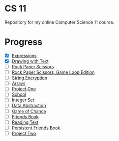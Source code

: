 # CS 11

Repository for my online Computer Science 11 course.

# Progress

- [x] [Expressions](./expressions)
- [x] [Drawing with Text](./drawing-with-text)
- [ ] [Rock Paper Scissors](./rock-paper-scissors)
- [ ] [Rock Paper Scissors, Game Loop Edition](./rock-paper-scissors-v2)
- [ ] [String Encryption](./string-encryption)
- [ ] [Arrays](./arrays)
- [ ] [Project One](./project-one)
- [ ] [School](./school)
- [ ] [Integer Set](./integer-set)
- [ ] [Data Abstraction](./data-abstraction)
- [ ] [Game of Chance](./game-of-chance)
- [ ] [Friends Book](./friends-book)
- [ ] [Reading Text](./reading-text)
- [ ] [Persistent Friends Book](./persistent-friends-book)
- [ ] [Project Two](./project-two)
